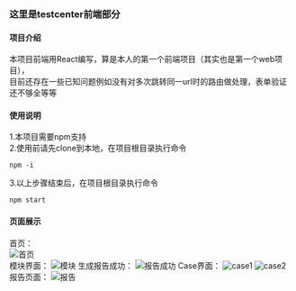### 这里是testcenter前端部分
#### 项目介绍
本项目前端用React编写，算是本人的第一个前端项目（其实也是第一个web项目），  
目前还存在一些已知问题例如没有对多次跳转同一url时的路由做处理，表单验证还不够全等等

#### 使用说明
1.本项目需要npm支持  
2.使用前请先clone到本地，在项目根目录执行命令
```
npm -i
```
3.以上步骤结束后，在项目根目录执行命令
```
npm start
```
#### 页面展示
首页：  
![首页](http://ourcadh1j.bkt.clouddn.com/%E9%A6%96%E9%A1%B5.png)  
模块界面：
![模块](http://ourcadh1j.bkt.clouddn.com/%E6%A8%A1%E5%9D%97%E7%95%8C%E9%9D%A2.png)
生成报告成功：
![报告成功](http://ourcadh1j.bkt.clouddn.com/%E7%94%9F%E6%88%90%E6%8A%A5%E5%91%8A%E6%88%90%E5%8A%9F.png)
Case界面：
![case1](http://ourcadh1j.bkt.clouddn.com/case%E7%95%8C%E9%9D%A21.png)
![case2](http://ourcadh1j.bkt.clouddn.com/case%E7%95%8C%E9%9D%A22.png)
报告页面：
![报告](http://ourcadh1j.bkt.clouddn.com/%E6%8A%A5%E5%91%8A%E9%A1%B5%E9%9D%A2.png)